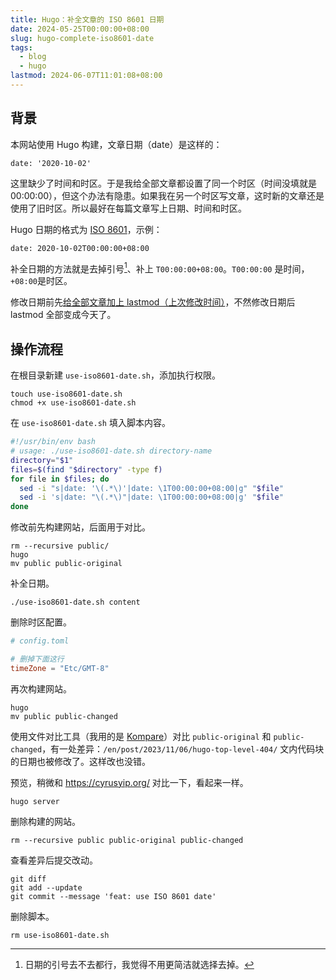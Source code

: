 ```yaml
---
title: Hugo：补全文章的 ISO 8601 日期
date: 2024-05-25T00:00:00+08:00
slug: hugo-complete-iso8601-date
tags:
  - blog
  - hugo
lastmod: 2024-06-07T11:01:08+08:00
---
```


## 背景

本网站使用 Hugo 构建，文章日期（date）是这样的：

```
date: '2020-10-02'
```

这里缺少了时间和时区。于是我给全部文章都设置了同一个时区（时间没填就是 00:00:00），但这个办法有隐患。如果我在另一个时区写文章，这时新的文章还是使用了旧时区。所以最好在每篇文章写上日期、时间和时区。

Hugo 日期的格式为 [ISO 8601](https://zh.wikipedia.org/zh-cn/ISO_8601)，示例：

```
date: 2020-10-02T00:00:00+08:00
```

补全日期的方法就是去掉引号[^hao]、补上 `T00:00:00+08:00`。`T00:00:00`  是时间，`+08:00`是时区。

[^hao]: 日期的引号去不去都行，我觉得不用更简洁就选择去掉。

修改日期前先[给全部文章加上 lastmod（上次修改时间）](/zh-cn/posts/2024/05/25/hugo-add-lastmod-to-posts/)，不然修改日期后 lastmod 全部变成今天了。

## 操作流程

在根目录新建 `use-iso8601-date.sh`，添加执行权限。

```shell
touch use-iso8601-date.sh
chmod +x use-iso8601-date.sh
```

在 `use-iso8601-date.sh` 填入脚本内容。

```bash
#!/usr/bin/env bash
# usage: ./use-iso8601-date.sh directory-name
directory="$1"
files=$(find "$directory" -type f)
for file in $files; do
  sed -i "s|date: '\(.*\)'|date: \1T00:00:00+08:00|g" "$file"
  sed -i 's|date: "\(.*\)"|date: \1T00:00:00+08:00|g' "$file"
done
```

修改前先构建网站，后面用于对比。

```shell
rm --recursive public/
hugo
mv public public-original
```

补全日期。

```
./use-iso8601-date.sh content
```

删除时区配置。

```toml
# config.toml

# 删掉下面这行
timeZone = "Etc/GMT-8"
```

再次构建网站。

```
hugo
mv public public-changed
```

使用文件对比工具（我用的是 [Kompare](https://apps.kde.org/kompare/)）对比 `public-original` 和 `public-changed`，有一处差异：`/en/post/2023/11/06/hugo-top-level-404/` 文内代码块的日期也被修改了。这样改也没错。

预览，稍微和 <https://cyrusyip.org/> 对比一下，看起来一样。

```shell
hugo server
```

删除构建的网站。

```
rm --recursive public public-original public-changed
```

查看差异后提交改动。

```
git diff
git add --update
git commit --message 'feat: use ISO 8601 date'
```

删除脚本。

```shell
rm use-iso8601-date.sh
```

